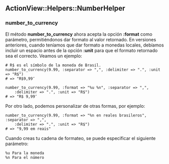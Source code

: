 ## ActionView::Helpers::NumberHelper

### number\_to\_currency

El método **number\_to\_currency** ahora acepta la opción **:format** como parámetro, permitiéndonos dar formato al valor retornado. En versiones anteriores, cuando teníamos que dar formato a monedas locales, debíamos incluir un espacio antes de la opción **:unit** para que el formato retornado sea el correcto. Veamos un ejemplo: 
	
	# R$ es el símbolo de la moneda de Brasil.
	number_to_currency(9.99, :separator => ",", :delimiter => ".", :unit => "R$")
	# => "R$9,99″

	number_to_currency(9.99, :format => "%u %n", :separator => ",", 
		:delimiter => ".", :unit => "R$")
	# => "R$ 9,99″

Por otro lado, podemos personalizar de otras formas, por ejemplo:	

	number_to_currency(9.99, :format => "%n en reales brasileros", :separator => ",", 
		:delimiter => ".", :unit => "R$")
	# => "9,99 em reais"

Cuando creas tu cadena de formateo, se puede especificar el siguiente parámetro: 

	%u Para la moneda
	%n Para el número